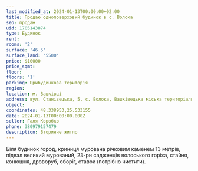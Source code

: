 ```yaml
---
last_modified_at: 2024-01-13T00:00:00+02:00
title: Продаю одноповерховий будинок в с. Волока
seo: продам
uid: 1705143874
type: Будинок
rent:
rooms: '2'
surface: '46.5'
surface_land: '5500'
price: $10000
price_sqmt:
floor:
floors: '1'
parking: Прибудинкова територія
region:
location: м. Вашківці
address: вул. Станівецька, 5, с. Волока, Вашківецька міська територіальна громада
object:
coordinates: 48.338953,25.533155
date: 2024-01-13T00:00:00.000Z
seller: Галя Коробко
phone: 380979157479
description: Вторинне житло
---
```


Біля будинок город, криниця мурована річковим каменем 13 метрів, підвал великий мурований, 23-ри садженців волоського горіха, стайня, конюшня, дроворуб, оборіг, ставок (потрібно чистити).
